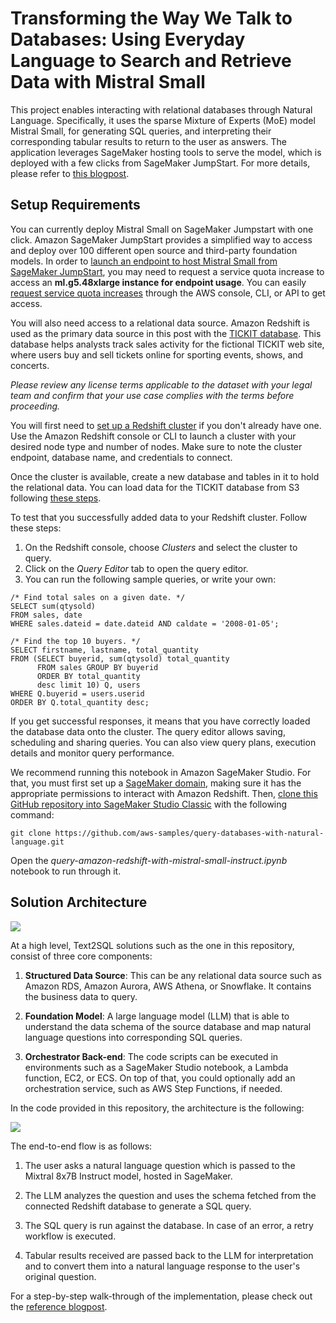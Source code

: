 # Transforming the Way We Talk to Databases: Using Everyday Language to Search and Retrieve Data with Mistral Small

This project enables interacting with relational databases through Natural Language. Specifically, it uses the sparse Mixture of Experts (MoE) model Mistral Small, for generating SQL queries, and interpreting their corresponding tabular results to return to the user as answers. The application leverages SageMaker hosting tools to serve the model, which is deployed with a few clicks from SageMaker JumpStart. For more details, please refer to [this blogpost](https://aws.amazon.com/blogs/machine-learning/use-everyday-language-to-search-and-retrieve-data-with-mixtral-8x7b-on-amazon-sagemaker-jumpstart/).

## Setup Requirements

You can currently deploy Mistral Small on SageMaker Jumpstart with one click. Amazon SageMaker JumpStart provides a simplified way to access and deploy over 100 different open source and third-party foundation models. In order to [launch an endpoint to host Mistral Small from SageMaker JumpStart](https://docs.aws.amazon.com/sagemaker/latest/dg/jumpstart-deploy.html), you may need to request a service quota increase to access an **ml.g5.48xlarge instance for endpoint usage**. You can easily [request service quota increases](https://docs.aws.amazon.com/servicequotas/latest/userguide/request-quota-increase.html) through the AWS console, CLI, or API to get access.

You will also need access to a relational data source. Amazon Redshift is used as the primary data source in this post with the [TICKIT database](https://docs.aws.amazon.com/redshift/latest/dg/c_sampledb.html). This database helps analysts track sales activity for the fictional TICKIT web site, where users buy and sell tickets online for sporting events, shows, and concerts.

_Please review any license terms applicable to the dataset with your legal team and confirm that your use case complies with the terms before proceeding._

You will first need to [set up a Redshift cluster](https://docs.aws.amazon.com/redshift/latest/gsg/rs-gsg-launch-sample-cluster.html) if you don't already have one. Use the Amazon Redshift console or CLI to launch a cluster with your desired node type and number of nodes. Make sure to note the cluster endpoint, database name, and credentials to connect.

Once the cluster is available, create a new database and tables in it to hold the relational data. You can load data for the TICKIT database from S3 following [these steps](https://docs.aws.amazon.com/redshift/latest/gsg/rs-gsg-create-sample-db.html).

To test that you successfully added data to your Redshift cluster. Follow these steps:

1. On the Redshift console, choose _Clusters_ and select the cluster to query.
2. Click on the _Query Editor_ tab to open the query editor.
3. You can run the following sample queries, or write your own:

```
/* Find total sales on a given date. */
SELECT sum(qtysold)
FROM sales, date
WHERE sales.dateid = date.dateid AND caldate = '2008-01-05';
```

```
/* Find the top 10 buyers. */
SELECT firstname, lastname, total_quantity
FROM (SELECT buyerid, sum(qtysold) total_quantity
      FROM sales GROUP BY buyerid
      ORDER BY total_quantity
      desc limit 10) Q, users
WHERE Q.buyerid = users.userid
ORDER BY Q.total_quantity desc;
```

If you get successful responses, it means that you have correctly loaded the database data onto the cluster. The query editor allows saving, scheduling and sharing queries. You can also view query plans, execution details and monitor query performance.

We recommend running this notebook in Amazon SageMaker Studio. For that, you must first set up a [SageMaker domain](https://docs.aws.amazon.com/sagemaker/latest/dg/sm-domain.html), making sure it has the appropriate permissions to interact with Amazon Redshift. Then, [clone this GitHub repository into SageMaker Studio Classic](https://docs.aws.amazon.com/sagemaker/latest/dg/studio-tasks-git.html) with the following command:

```
git clone https://github.com/aws-samples/query-databases-with-natural-language.git
```
Open the _query-amazon-redshift-with-mistral-small-instruct.ipynb_ notebook to run through it.

## Solution Architecture

![](docs/architecture1.png)

At a high level, Text2SQL solutions such as the one in this repository, consist of three core components:

1. **Structured Data Source**: This can be any relational data source such as Amazon RDS, Amazon Aurora, AWS Athena, or Snowflake. It contains the business data to query.

2. **Foundation Model**: A large language model (LLM) that is able to understand the data schema of the source database and map natural language questions into corresponding SQL queries.

3. **Orchestrator Back-end**: The code scripts can be executed in environments such as a SageMaker Studio notebook, a Lambda function, EC2, or ECS. On top of that, you could optionally add an orchestration service, such as AWS Step Functions, if needed.

In the code provided in this repository, the architecture is the following:

![](docs/architecture2.png)

The end-to-end flow is as follows:

1. The user asks a natural language question which is passed to the Mixtral 8x7B Instruct model, hosted in SageMaker.

2. The LLM analyzes the question and uses the schema fetched from the connected Redshift database to generate a SQL query.

3. The SQL query is run against the database. In case of an error, a retry workflow is executed.

4. Tabular results received are passed back to the LLM for interpretation and to convert them into a natural language response to the user's original question.

For a step-by-step walk-through of the implementation, please check out the [reference blogpost](https://aws.amazon.com/blogs/machine-learning/use-everyday-language-to-search-and-retrieve-data-with-mixtral-8x7b-on-amazon-sagemaker-jumpstart/).
